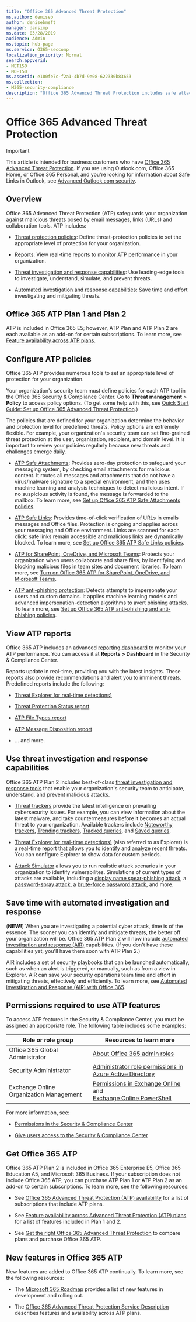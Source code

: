 ```yaml
---
title: "Office 365 Advanced Threat Protection"
ms.author: deniseb
author: denisebmsft
manager: dansimp
ms.date: 03/28/2019
audience: Admin
ms.topic: hub-page
ms.service: O365-seccomp
localization_priority: Normal
search.appverid:
- MET150
- MOE150
ms.assetid: e100fe7c-f2a1-4b7d-9e08-622330b83653
ms.collection:
- M365-security-compliance
description: "Office 365 Advanced Threat Protection includes safe attachments, safe links, advanced anti-phishing tools, reporting tools and threat intelligence capabilities."
---
```

# Office 365 Advanced Threat Protection

> [!IMPORTANT]
> This article is intended for business customers who have [Office 365 Advanced Threat Protection](https://docs.microsoft.com/office365/servicedescriptions/office-365-advanced-threat-protection-service-description). If you are using Outlook.com, Office 365 Home, or Office 365 Personal, and you're looking for information about Safe Links in Outlook, see [Advanced Outlook.com security](https://support.office.com/article/advanced-outlook-com-security-for-office-365-subscribers-882d2243-eab9-4545-a58a-b36fee4a46e2).

## Overview

Office 365 Advanced Threat Protection (ATP) safeguards your organization against malicious threats posed by email messages, links (URLs) and collaboration tools. ATP includes:

- [Threat protection policies](#configure-atp-policies): Define threat-protection policies to set the appropriate level of protection for your organization. 

- [Reports](#view-atp-reports): View real-time reports to monitor ATP performance in your organization. 

- [Threat investigation and response capabilities](#use-threat-investigation-and-response-capabilities): Use leading-edge tools to investigate, understand, simulate, and prevent threats. 

- [Automated investigation and response capabilities](#save-time-with-automated-investigation-and-response): Save time and effort investigating and mitigating threats.

## Office 365 ATP Plan 1 and Plan 2

ATP is included in Office 365 E5; however, ATP Plan and ATP Plan 2 are each available as an add-on for certain subscriptions. To learn more, see [Feature availability across ATP plans](https://docs.microsoft.com/en-us/office365/servicedescriptions/office-365-advanced-threat-protection-service-description#feature-availability-across-advanced-threat-protection-atp-plans).

## Configure ATP policies

Office 365 ATP provides numerous tools to set an appropriate level of protection for your organization. 

Your organization's security team must define policies for each ATP tool in the Office 365 Security & Compliance Center. Go to **Threat management** > **Policy** to access policy options. (To get some help with this, see [Quick Start Guide: Set up Office 365 Advanced Threat Protection](checklist-atp-setup.md).)

The policies that are defined for your organization determine the behavior and protection level for predefined threats. Policy options are extremely flexible. For example, your organization's security team can set fine-grained threat protection at the user, organization, recipient, and domain level. It is important to review your policies regularly because new threats and challenges emerge daily.  

- [ATP Safe Attachments](atp-safe-attachments.md): Provides zero-day protection to safeguard your messaging system, by checking email attachments for malicious content. It routes all messages and attachments that do not have a virus/malware signature to a special environment, and then uses machine learning and analysis techniques to detect malicious intent. If no suspicious activity is found, the message is forwarded to the mailbox. To learn more, see [Set up Office 365 ATP Safe Attachments policies](set-up-atp-safe-attachments-policies.md).

- [ATP Safe Links](atp-safe-links.md): Provides time-of-click verification of URLs in emails messages and Office files. Protection is ongoing and applies across your messaging and Office environment. Links are scanned for each click: safe links remain accessible and malicious links are dynamically blocked. To learn more, see [Set up Office 365 ATP Safe Links policies](https://docs.microsoft.com/en-us/office365/securitycompliance/set-up-atp-safe-links-policies). 

- [ATP for SharePoint, OneDrive, and Microsoft Teams](atp-for-spo-odb-and-teams.md): Protects your organization when users collaborate and share files, by identifying and blocking malicious files in team sites and document libraries. To learn more, see [Turn on Office 365 ATP for SharePoint, OneDrive, and Microsoft Teams](turn-on-atp-for-spo-odb-and-teams.md). 

- [ATP anti-phishing protection](atp-anti-phishing.md): Detects attempts to impersonate your users and custom domains. It applies machine learning models and advanced impersonation-detection algorithms to avert phishing attacks. To learn more, see [Set up Office 365 ATP anti-phishing and anti-phishing policies](set-up-anti-phishing-policies.md).

## View ATP reports

Office 365 ATP includes an advanced [reporting dashboard](view-reports-for-atp.md) to monitor your ATP performance. You can access it at **Reports > Dashboard** in the Security & Compliance Center. 

Reports update in real-time, providing you with the latest insights. These reports also provide recommendations and alert you to imminent threats. Predefined reports include the following: 

- [Threat Explorer (or real-time detections)](threat-explorer.md)

- [Threat Protection Status report](view-reports-for-atp.md#threat-protection-status-report)

- [ATP File Types report](view-reports-for-atp.md#atp-file-types-report)

- [ATP Message Disposition report](view-reports-for-atp.md#atp-message-disposition-report)

- ... and more. 

## Use threat investigation and response capabilities

Office 365 ATP Plan 2 includes best-of-class [threat investigation and response tools](office-365-ti.md) that enable your organization's security team to anticipate, understand, and prevent malicious attacks. 

- [Threat trackers](threat-trackers.md) provide the latest intelligence on prevailing cybersecurity issues. For example, you can view information about the latest malware, and take countermeasures before it becomes an actual threat to your organization. Available trackers include [Noteworthy trackers](threat-trackers.md#noteworthy-trackers), [Trending trackers](threat-trackers.md#trending-trackers), [Tracked queries](threat-trackers.md#tracked-queries), and [Saved queries](threat-trackers.md#saved-queries).

- [Threat Explorer (or real-time detections)](threat-explorer.md) (also referred to as Explorer) is a real-time report that allows you to identify and analyze recent threats. You can configure Explorer to show data for custom periods.

- [Attack Simulator](attack-simulator.md) allows you to run realistic attack scenarios in your organization to identify vulnerabilites. Simulations of current types of attacks are available, including a [display name spear-phishing attack](attack-simulator.md#display-name-spear-phishing-attack), a [password-spray attack](attack-simulator.md#password-spray-attack), a [brute-force password attack](attack-simulator.md#brute-force-password-attack), and more.
    
## Save time with automated investigation and response

(**NEW!**) When you are investigating a potential cyber attack, time is of the essence. The sooner you can identify and mitigate threats, the better off your organization will be. Office 365 ATP Plan 2 will now include [automated investigation and response (AIR)](automated-investigation-response-office.md) capabilities. (If you don't have these capabilities yet, you'll have them soon with ATP Plan 2.)

AIR includes a set of security playbooks that can be launched automatically, such as when an alert is triggered, or manually, such as from a view in Explorer. AIR can save your security operations team time and effort in mitigating threats, effectively and efficiently. To learn more, see [Automated Investigation and Response (AIR) with Office 365](automated-investigation-response-office.md).

## Permissions required to use ATP features

To access ATP features in the Security & Compliance Center, you must be assigned an appropriate role. The following table includes some examples:

|Role or role group  |Resources to learn more  |
|---------|---------|
|Office 365 Global Administrator |[About Office 365 admin roles](https://docs.microsoft.com/office365/admin/add-users/about-admin-roles)|
|Security Administrator |[Administrator role permissions in Azure Active Directory](https://docs.microsoft.com/en-us/azure/active-directory/users-groups-roles/directory-assign-admin-roles)|
|Exchange Online Organization Management |[Permissions in Exchange Online](https://docs.microsoft.com/en-us/exchange/permissions-exo/permissions-exo) <br>and<br> [Exchange Online PowerShell](https://docs.microsoft.com/powershell/exchange/exchange-online/exchange-online-powershell?view=exchange-ps)|

For more information, see:

- [Permissions in the Security & Compliance Center](permissions-in-the-security-and-compliance-center.md) 

- [Give users access to the Security & Compliance Center](grant-access-to-the-security-and-compliance-center.md)

## Get Office 365 ATP

Office 365 ATP Plan 2 is included in Office 365 Enterprise E5, Office 365 Education A5, and Microsoft 365 Business. If your subscription does not include Office 365 ATP, you can purchase ATP Plan 1 or ATP Plan 2 as an add-on to certain subscriptions. To learn more, see the following resources:

- See [Office 365 Advanced Threat Protection (ATP) availability](https://docs.microsoft.com/office365/servicedescriptions/office-365-advanced-threat-protection-service-description#office-365-advanced-threat-protection-atp-availability) for a list of subscriptions that include ATP plans.

- See [Feature availability across Advanced Threat Protection (ATP) plans](https://docs.microsoft.com/office365/servicedescriptions/office-365-advanced-threat-protection-service-description#feature-availability-across-advanced-threat-protection-atp-plans) for a list of features included in Plan 1 and 2.

- See [Get the right Office 365 Advanced Threat Protection](https://products.office.com/exchange/advance-threat-protection#pmg-allup-content) to compare plans and purchase Office 365 ATP.

## New features in Office 365 ATP

New features are added to Office 365 ATP continually. To learn more, see the following resources:

- The [Microsoft 365 Roadmap](https://www.microsoft.com/microsoft-365/roadmap?filters=&searchterms=advanced%2Cthreat%2Cprotection) provides a list of new features in development and rolling out.

- The [Office 365 Advanced Threat Protection Service Description](https://docs.microsoft.com/en-us/office365/servicedescriptions/office-365-advanced-threat-protection-service-description#whats-new-in-office-365-advanced-threat-protection-atp) describes features and availability across ATP plans.
